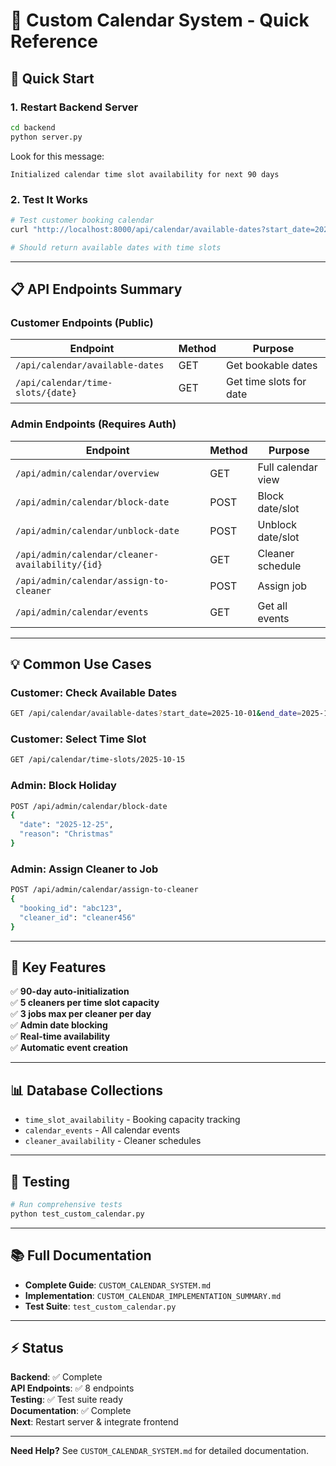# 📅 Custom Calendar System - Quick Reference

## 🚀 Quick Start

### 1. Restart Backend Server
```bash
cd backend
python server.py
```

Look for this message:
```
Initialized calendar time slot availability for next 90 days
```

### 2. Test It Works
```bash
# Test customer booking calendar
curl "http://localhost:8000/api/calendar/available-dates?start_date=2025-10-10&end_date=2025-10-20"

# Should return available dates with time slots
```

---

## 📋 API Endpoints Summary

### Customer Endpoints (Public)

| Endpoint | Method | Purpose |
|----------|--------|---------|
| `/api/calendar/available-dates` | GET | Get bookable dates |
| `/api/calendar/time-slots/{date}` | GET | Get time slots for date |

### Admin Endpoints (Requires Auth)

| Endpoint | Method | Purpose |
|----------|--------|---------|
| `/api/admin/calendar/overview` | GET | Full calendar view |
| `/api/admin/calendar/block-date` | POST | Block date/slot |
| `/api/admin/calendar/unblock-date` | POST | Unblock date/slot |
| `/api/admin/calendar/cleaner-availability/{id}` | GET | Cleaner schedule |
| `/api/admin/calendar/assign-to-cleaner` | POST | Assign job |
| `/api/admin/calendar/events` | GET | Get all events |

---

## 💡 Common Use Cases

### Customer: Check Available Dates
```bash
GET /api/calendar/available-dates?start_date=2025-10-01&end_date=2025-10-31
```

### Customer: Select Time Slot
```bash
GET /api/calendar/time-slots/2025-10-15
```

### Admin: Block Holiday
```bash
POST /api/admin/calendar/block-date
{
  "date": "2025-12-25",
  "reason": "Christmas"
}
```

### Admin: Assign Cleaner to Job
```bash
POST /api/admin/calendar/assign-to-cleaner
{
  "booking_id": "abc123",
  "cleaner_id": "cleaner456"
}
```

---

## 🎯 Key Features

✅ **90-day auto-initialization**  
✅ **5 cleaners per time slot capacity**  
✅ **3 jobs max per cleaner per day**  
✅ **Admin date blocking**  
✅ **Real-time availability**  
✅ **Automatic event creation**

---

## 📊 Database Collections

- `time_slot_availability` - Booking capacity tracking
- `calendar_events` - All calendar events
- `cleaner_availability` - Cleaner schedules

---

## 🔧 Testing

```bash
# Run comprehensive tests
python test_custom_calendar.py
```

---

## 📚 Full Documentation

- **Complete Guide**: `CUSTOM_CALENDAR_SYSTEM.md`
- **Implementation**: `CUSTOM_CALENDAR_IMPLEMENTATION_SUMMARY.md`
- **Test Suite**: `test_custom_calendar.py`

---

## ⚡ Status

**Backend**: ✅ Complete  
**API Endpoints**: ✅ 8 endpoints  
**Testing**: ✅ Test suite ready  
**Documentation**: ✅ Complete  
**Next**: Restart server & integrate frontend

---

**Need Help?** See `CUSTOM_CALENDAR_SYSTEM.md` for detailed documentation.

